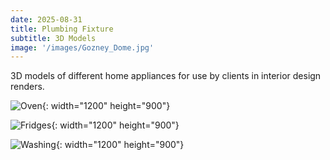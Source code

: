 ```yaml
---
date: 2025-08-31
title: Plumbing Fixture
subtitle: 3D Models
image: '/images/Gozney_Dome.jpg'
---
```


3D  models of different home appliances for use by clients in interior design renders. 

![Oven](/images/CookerOven.jpg){: width="1200" height="900"}

![Fridges](/images/Fridges.jpg){: width="1200" height="900"}

![Washing](/images/Washing_Machine.jpg){: width="1200" height="900"}
